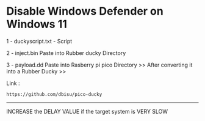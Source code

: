 # Disable Windows Defender on Windows 11

1 - duckyscript.txt - Script

2 - inject.bin Paste into Rubber ducky Directory 

3 - payload.dd Paste into Rasberry pi pico Directory >> After converting it into a Rubber Ducky >> 

Link :

    https://github.com/dbisu/pico-ducky



********************

INCREASE the DELAY VALUE if the target system is VERY SLOW
